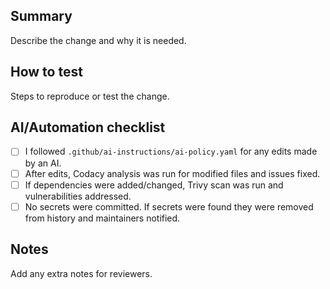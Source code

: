 ## Summary

Describe the change and why it is needed.

## How to test

Steps to reproduce or test the change.

## AI/Automation checklist

- [ ] I followed `.github/ai-instructions/ai-policy.yaml` for any edits made by an AI.
- [ ] After edits, Codacy analysis was run for modified files and issues fixed.
- [ ] If dependencies were added/changed, Trivy scan was run and vulnerabilities addressed.
- [ ] No secrets were committed. If secrets were found they were removed from history and maintainers notified.

## Notes

Add any extra notes for reviewers.

